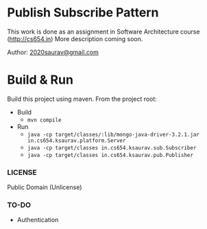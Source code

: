 # Publish Subscribe Pattern
This work is done as an assignment in Software Architecture course (http://cs654.in)
More description coming soon.

Author: 2020saurav@gmail.com

# Build & Run
Build this project using maven. From the project root:
* Build
    - `mvn compile`
* Run
    - `java -cp target/classes/:lib/mongo-java-driver-3.2.1.jar in.cs654.ksaurav.platform.Server`
    - `java -cp target/classes in.cs654.ksaurav.sub.Subscriber`
    - `java -cp target/classes in.cs654.ksaurav.pub.Publisher`

### LICENSE
Public Domain (Unlicense)

### TO-DO
- Authentication
